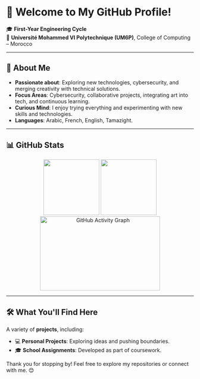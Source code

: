 # 👋 Welcome to My GitHub Profile!

🎓 **First-Year Engineering Cycle**  
📍 **Université Mohammed VI Polytechnique (UM6P)**, College of Computing – Morocco  

---

## 🌟 About Me  
- **Passionate about**: Exploring new technologies, cybersecurity, and merging creativity with technical solutions.  
- **Focus Areas**: Cybersecurity, collaborative projects, integrating art into tech, and continuous learning.  
- **Curious Mind**: I enjoy trying everything and experimenting with new skills and technologies.  
- **Languages**: Arabic, French, English, Tamazight.  

---

## 📊 GitHub Stats  

<div align="center">
  <a>
    <img src="https://github-readme-stats.vercel.app/api?username=malakkbl&theme=tokyonight&show_icons=true" height=150 />
  </a>
  <a>
    <img src="https://github-readme-stats.vercel.app/api/top-langs/?username=malakkbl&langs_count=5&theme=tokyonight" height=150 />
  </a>
  <br>
  <a>
    <img src="https://activity-graph.herokuapp.com/graph?username=malakkbl&theme=rogue" width=80% height=200 alt="GitHub Activity Graph"/>
  </a>
</div>

---

## 🛠️ What You'll Find Here  
A variety of **projects**, including:  
  - 💻 **Personal Projects**: Exploring ideas and pushing boundaries.  
  - 🎓 **School Assignments**: Developed as part of coursework.

Thank you for stopping by! Feel free to explore my repositories or connect with me. 😊
